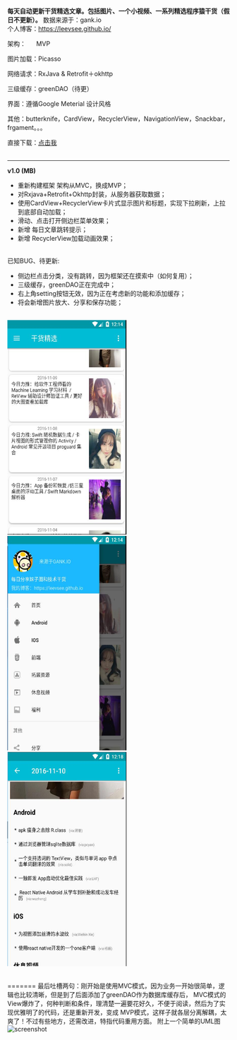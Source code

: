 
**每天自动更新干货精选文章。包括图片、一个小视频、一系列精选程序猿干货（假日不更新）。**
数据来源于：gank.io 
<br/>
个人博客：https://leevsee.github.io/

架构：      MVP

图片加载：Picasso

网络请求：RxJava & Retrofit＋okhttp

三级缓存：greenDAO（待更）

界面：遵循Google Meterial 设计风格

其他：butterknife，CardView，RecyclerView，NavigationView，Snackbar，frgament。。。


直接下载：[点击我](http://pan.baidu.com/s/1i5bQIfr)
<br/><br/>


---
**v1.0 (MB)**  
* 重新构建框架 架构从MVC，换成MVP；
* 对Rxjava+Retrofit+Okhttp封装，从服务器获取数据；
* 使用CardView+RecyclerView卡片式显示图片和标题，实现下拉刷新，上拉到底部自动加载；
* 滑动、点击打开侧边栏菜单效果； 
* 新增 每日文章跳转提示；
* 新增 RecyclerView加载动画效果； <br/><br/>

已知BUG、待更新:   
* 侧边栏点击分类，没有跳转，因为框架还在摸索中（如何复用）；
* 三级缓存，greenDAO正在完成中；
* 右上角setting按钮无效，因为正在考虑新的功能和添加缓存；
* 将会新增图片放大、分享和保存功能； 

<br/>
<img src="/blog/shouye.jpg"   width="270" height="486"/>
<img src="/blog/cebianlan.jpg"   width="270" height="486"/>
<img src="/blog/neirong.jpg"   width="270" height="486"/>
<br/><br/>

=======
最后吐槽两句：刚开始是使用MVC模式，因为业务一开始很简单，逻辑也比较清晰，但是到了后面添加了greenDAO作为数据库缓存后，
MVC模式的View爆炸了，何种判断和条件，理清楚一遍要花好久，不便于阅读，然后为了实现优雅明了的代码，还是重新开发，变成
MVP模式，这样子就各层分离解耦，太爽了！不过有些地方，还需改进，特指代码重用方面。
附上一个简单的UML图
<br/>
<img src="http://7xz8pr.com1.z1.glb.clouddn.com/GankMvp.png" alt="screenshot" title="screenshot"  />



